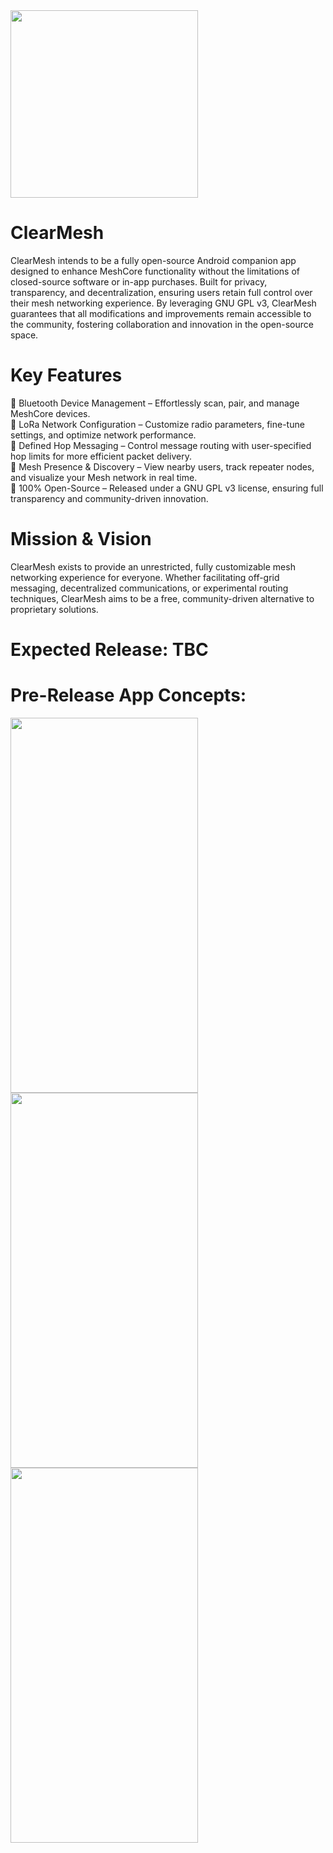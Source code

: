 <div align="centre">
<img src="https://github.com/user-attachments/assets/9cca3089-5638-46e4-98fc-154dc61ec727" width="300" height="300">
</div>

# ClearMesh
ClearMesh intends to be a fully open-source Android companion app designed to enhance MeshCore functionality without the limitations of closed-source software or in-app purchases. Built for privacy, transparency, and decentralization, ensuring users retain full control over their mesh networking experience. By leveraging GNU GPL v3, ClearMesh guarantees that all modifications and improvements remain accessible to the community, fostering collaboration and innovation in the open-source space.

# Key Features

🔹 Bluetooth Device Management – Effortlessly scan, pair, and manage MeshCore devices. <br />
🔹 LoRa Network Configuration – Customize radio parameters, fine-tune settings, and optimize network performance. <br />
🔹 Defined Hop Messaging – Control message routing with user-specified hop limits for more efficient packet delivery. <br />
🔹 Mesh Presence & Discovery – View nearby users, track repeater nodes, and visualize your Mesh network in real time. <br />
🔹 100% Open-Source – Released under a GNU GPL v3 license, ensuring full transparency and community-driven innovation. <br />

# Mission & Vision

ClearMesh exists to provide an unrestricted, fully customizable mesh networking experience for everyone. Whether facilitating off-grid messaging, decentralized communications, or experimental routing techniques, ClearMesh aims to be a free, community-driven alternative to proprietary solutions.

# Expected Release: TBC

# Pre-Release App Concepts:

<img src="https://github.com/user-attachments/assets/ec4e4d7f-1c0b-4d81-b39f-0fbd0b8ac90e" width="300" height="600">
<img src="https://github.com/user-attachments/assets/73e14c62-7e23-4a59-a76a-030c39a41aef" width="300" height="600">
<img src="https://github.com/user-attachments/assets/eedb8eef-46b8-4c4b-83ab-c5680996709e" width="300" height="600">

